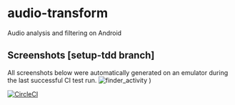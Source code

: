 # audio-transform
Audio analysis and filtering on Android

## Screenshots [setup-tdd branch]
All screenshots below were automatically generated on an emulator during the last successful CI test run.
![finder_activity](https://circleci.com/api/v1/project/computemachines/audiotransform/latest/artifacts/0/$CIRCLE_ARTIFACTS/activity_finder_10.png?branch=setup-tdd&filter=successful)
)

[![CircleCI](https://circleci.com/gh/computemachines/audio-transform.svg?style=svg)](https://circleci.com/gh/computemachines/audio-transform)
